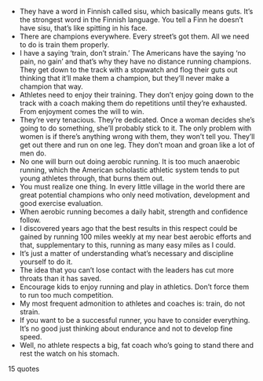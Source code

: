  - They have a word in Finnish called sisu, which basically means guts. It’s the strongest word in the Finnish language. You tell a Finn he doesn’t have sisu, that’s like spitting in his face.
 - There are champions everywhere. Every street’s got them. All we need to do is train them properly.
 - I have a saying ‘train, don’t strain.’ The Americans have the saying ‘no pain, no gain’ and that’s why they have no distance running champions. They get down to the track with a stopwatch and flog their guts out thinking that it’ll make them a champion, but they’ll never make a champion that way.
 - Athletes need to enjoy their training. They don’t enjoy going down to the track with a coach making them do repetitions until they’re exhausted. From enjoyment comes the will to win.
 - They’re very tenacious. They’re dedicated. Once a woman decides she’s going to do something, she’ll probably stick to it. The only problem with women is if there’s anything wrong with them, they won’t tell you. They’ll get out there and run on one leg. They don’t moan and groan like a lot of men do.
 - No one will burn out doing aerobic running. It is too much anaerobic running, which the American scholastic athletic system tends to put young athletes through, that burns them out.
 - You must realize one thing. In every little village in the world there are great potential champions who only need motivation, development and good exercise evaluation.
 - When aerobic running becomes a daily habit, strength and confidence follow.
 - I discovered years ago that the best results in this respect could be gained by running 100 miles weekly at my near best aerobic efforts and that, supplementary to this, running as many easy miles as I could.
 - It’s just a matter of understanding what’s necessary and discipline yourself to do it.
 - The idea that you can’t lose contact with the leaders has cut more throats than it has saved.
 - Encourage kids to enjoy running and play in athletics. Don’t force them to run too much competition.
 - My most frequent admonition to athletes and coaches is: train, do not strain.
 - If you want to be a successful runner, you have to consider everything. It’s no good just thinking about endurance and not to develop fine speed.
 - Well, no athlete respects a big, fat coach who’s going to stand there and rest the watch on his stomach.

15 quotes
